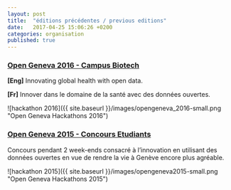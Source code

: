 ```yaml
---
layout: post
title:  "éditions précédentes / previous editions"
date:   2017-04-25 15:06:26 +0200
categories: organisation
published: true
---
```



### [Open Geneva 2016 - Campus Biotech](http://theport.ch/home/open-geneva-2016-campus-biotech/ "Open Geneva 2016 Campus Biotech")

**[Eng]** Innovating global health with open data.

**[Fr]** Innover dans le domaine de la santé avec des données ouvertes.

![hackathon 2016]({{ site.baseurl }}/images/opengeneva_2016-small.png "Open Geneva Hackathons 2016")


### [Open Geneva 2015 - Concours Etudiants](http://www.opengeneva.ch/concours/)

 Concours pendant 2 week-ends consacré à l’innovation en utilisant des données ouvertes en vue de rendre la vie à Genève encore plus agréable.

![hackathon 2015]({{ site.baseurl }}/images/opengeneva2015-small.png "Open Geneva Hackathons 2015")
